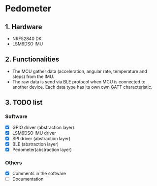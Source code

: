 # Pedometer

## 1. Hardware
- NRF52840 DK
- LSM6DSO IMU

## 2. Functionalities
- The MCU gather data (acceleration, angular rate, temperature and steps) from the IMU.
- The raw data is send via BLE protocol when MCU is connected to another device. Each data type has its own own GATT characteristic.

## 3. TODO list
### Software
- [x] GPIO driver (abstraction layer)
- [x] LSM6DSO IMU driver
- [x] SPI driver (abstraction layer)
- [x] BLE (abstraction layer)
- [x] Pedometer(abstraction layer)
### Others
- [x] Comments in the software
- [ ] Documentation

